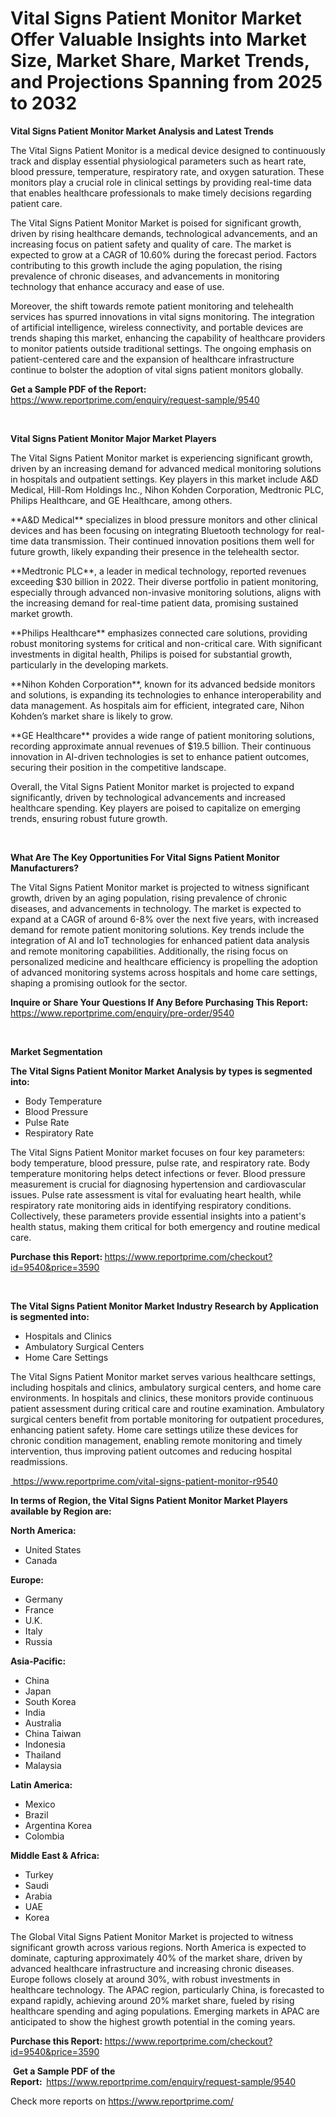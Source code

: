 <p><h1>Vital Signs Patient Monitor Market Offer Valuable Insights into Market Size, Market Share, Market Trends, and Projections Spanning from 2025 to 2032</h1></p><p><strong>Vital Signs Patient Monitor Market Analysis and Latest Trends</strong></p>
<p><p>The Vital Signs Patient Monitor is a medical device designed to continuously track and display essential physiological parameters such as heart rate, blood pressure, temperature, respiratory rate, and oxygen saturation. These monitors play a crucial role in clinical settings by providing real-time data that enables healthcare professionals to make timely decisions regarding patient care.</p><p>The Vital Signs Patient Monitor Market is poised for significant growth, driven by rising healthcare demands, technological advancements, and an increasing focus on patient safety and quality of care. The market is expected to grow at a CAGR of 10.60% during the forecast period. Factors contributing to this growth include the aging population, the rising prevalence of chronic diseases, and advancements in monitoring technology that enhance accuracy and ease of use. </p><p>Moreover, the shift towards remote patient monitoring and telehealth services has spurred innovations in vital signs monitoring. The integration of artificial intelligence, wireless connectivity, and portable devices are trends shaping this market, enhancing the capability of healthcare providers to monitor patients outside traditional settings. The ongoing emphasis on patient-centered care and the expansion of healthcare infrastructure continue to bolster the adoption of vital signs patient monitors globally.</p></p>
<p><strong>Get a Sample PDF of the Report:&nbsp;</strong> <a href="https://www.reportprime.com/enquiry/request-sample/9540?utm_campaign=2462&utm_medium=2&utm_source=Github&utm_content=ia&utm_term=20032025&utm_id=vital-signs-patient-monitor">https://www.reportprime.com/enquiry/request-sample/9540</a></p>
<p>&nbsp;</p>
<p><strong>Vital Signs Patient Monitor Major Market Players</strong></p>
<p><p>The Vital Signs Patient Monitor market is experiencing significant growth, driven by an increasing demand for advanced medical monitoring solutions in hospitals and outpatient settings. Key players in this market include A&D Medical, Hill-Rom Holdings Inc., Nihon Kohden Corporation, Medtronic PLC, Philips Healthcare, and GE Healthcare, among others.</p><p>**A&D Medical** specializes in blood pressure monitors and other clinical devices and has been focusing on integrating Bluetooth technology for real-time data transmission. Their continued innovation positions them well for future growth, likely expanding their presence in the telehealth sector.</p><p>**Medtronic PLC**, a leader in medical technology, reported revenues exceeding $30 billion in 2022. Their diverse portfolio in patient monitoring, especially through advanced non-invasive monitoring solutions, aligns with the increasing demand for real-time patient data, promising sustained market growth.</p><p>**Philips Healthcare** emphasizes connected care solutions, providing robust monitoring systems for critical and non-critical care. With significant investments in digital health, Philips is poised for substantial growth, particularly in the developing markets.</p><p>**Nihon Kohden Corporation**, known for its advanced bedside monitors and solutions, is expanding its technologies to enhance interoperability and data management. As hospitals aim for efficient, integrated care, Nihon Kohden’s market share is likely to grow.</p><p>**GE Healthcare** provides a wide range of patient monitoring solutions, recording approximate annual revenues of $19.5 billion. Their continuous innovation in AI-driven technologies is set to enhance patient outcomes, securing their position in the competitive landscape.</p><p>Overall, the Vital Signs Patient Monitor market is projected to expand significantly, driven by technological advancements and increased healthcare spending. Key players are poised to capitalize on emerging trends, ensuring robust future growth.</p></p>
<p>&nbsp;</p>
<p><strong>What Are The Key Opportunities For Vital Signs Patient Monitor Manufacturers?</strong></p>
<p><p>The Vital Signs Patient Monitor market is projected to witness significant growth, driven by an aging population, rising prevalence of chronic diseases, and advancements in technology. The market is expected to expand at a CAGR of around 6-8% over the next five years, with increased demand for remote patient monitoring solutions. Key trends include the integration of AI and IoT technologies for enhanced patient data analysis and remote monitoring capabilities. Additionally, the rising focus on personalized medicine and healthcare efficiency is propelling the adoption of advanced monitoring systems across hospitals and home care settings, shaping a promising outlook for the sector.</p></p>
<p><strong>Inquire or Share Your Questions If Any Before Purchasing This Report:</strong> <a href="https://www.reportprime.com/enquiry/pre-order/9540?utm_campaign=2462&utm_medium=2&utm_source=Github&utm_content=ia&utm_term=20032025&utm_id=vital-signs-patient-monitor">https://www.reportprime.com/enquiry/pre-order/9540</a></p>
<p>&nbsp;</p>
<p><strong>Market Segmentation</strong></p>
<p><strong>The Vital Signs Patient Monitor Market Analysis by types is segmented into:</strong></p>
<p><ul><li>Body Temperature</li><li>Blood Pressure</li><li>Pulse Rate</li><li>Respiratory Rate</li></ul></p>
<p><p>The Vital Signs Patient Monitor market focuses on four key parameters: body temperature, blood pressure, pulse rate, and respiratory rate. Body temperature monitoring helps detect infections or fever. Blood pressure measurement is crucial for diagnosing hypertension and cardiovascular issues. Pulse rate assessment is vital for evaluating heart health, while respiratory rate monitoring aids in identifying respiratory conditions. Collectively, these parameters provide essential insights into a patient's health status, making them critical for both emergency and routine medical care.</p></p>
<p><strong>Purchase this Report:&nbsp;</strong><a href="https://www.reportprime.com/checkout?id=9540&price=3590&utm_campaign=2462&utm_medium=2&utm_source=Github&utm_content=ia&utm_term=20032025&utm_id=vital-signs-patient-monitor">https://www.reportprime.com/checkout?id=9540&price=3590</a></p>
<p>&nbsp;</p>
<p><strong>The Vital Signs Patient Monitor Market Industry Research by Application is segmented into:</strong></p>
<p><ul><li>Hospitals and Clinics</li><li>Ambulatory Surgical Centers</li><li>Home Care Settings</li></ul></p>
<p><p>The Vital Signs Patient Monitor market serves various healthcare settings, including hospitals and clinics, ambulatory surgical centers, and home care environments. In hospitals and clinics, these monitors provide continuous patient assessment during critical care and routine examination. Ambulatory surgical centers benefit from portable monitoring for outpatient procedures, enhancing patient safety. Home care settings utilize these devices for chronic condition management, enabling remote monitoring and timely intervention, thus improving patient outcomes and reducing hospital readmissions.</p></p>
<p><a href="https://www.reportprime.com/vital-signs-patient-monitor-r9540?utm_campaign=2462&utm_medium=2&utm_source=Github&utm_content=ia&utm_term=20032025&utm_id=vital-signs-patient-monitor">&nbsp;https://www.reportprime.com/vital-signs-patient-monitor-r9540</a></p>
<p><strong>In terms of Region, the Vital Signs Patient Monitor Market Players available by Region are:</strong></p>
<p>
    <p> <strong> North America: </strong>
        <ul>
            <li>United States</li>
            <li>Canada</li>
        </ul>
        </p> 
    <p> <strong> Europe: </strong>
        <ul>
            <li>Germany</li>
            <li>France</li>
            <li>U.K.</li>
            <li>Italy</li>
            <li>Russia</li>
        </ul>
        </p> 
    <p> <strong> Asia-Pacific: </strong>
        <ul>
            <li>China</li>
            <li>Japan</li>
            <li>South Korea</li>
            <li>India</li>
            <li>Australia</li>
            <li>China Taiwan</li>
            <li>Indonesia</li>
            <li>Thailand</li>
            <li>Malaysia</li>
        </ul>
        </p> 
    <p> <strong> Latin America: </strong>
        <ul>
            <li>Mexico</li>
            <li>Brazil</li>
            <li>Argentina Korea</li>
            <li>Colombia</li>
        </ul>
        </p> 
    <p> <strong> Middle East & Africa: </strong>
        <ul>
            <li>Turkey</li>
            <li>Saudi</li>
            <li>Arabia</li>
            <li>UAE</li>
            <li>Korea</li>
        </ul>
    </p>
    </p>
<p><p>The Global Vital Signs Patient Monitor Market is projected to witness significant growth across various regions. North America is expected to dominate, capturing approximately 40% of the market share, driven by advanced healthcare infrastructure and increasing chronic diseases. Europe follows closely at around 30%, with robust investments in healthcare technology. The APAC region, particularly China, is forecasted to expand rapidly, achieving around 20% market share, fueled by rising healthcare spending and aging populations. Emerging markets in APAC are anticipated to show the highest growth potential in the coming years.</p></p>
<p><strong>Purchase this Report: </strong><a href="https://www.reportprime.com/checkout?id=9540&price=3590&utm_campaign=2462&utm_medium=2&utm_source=Github&utm_content=ia&utm_term=20032025&utm_id=vital-signs-patient-monitor">https://www.reportprime.com/checkout?id=9540&price=3590</a></p>
<p>&nbsp;<strong>Get a Sample PDF of the Report:&nbsp;&nbsp;</strong><a href="https://www.reportprime.com/enquiry/request-sample/9540?utm_campaign=2462&utm_medium=2&utm_source=Github&utm_content=ia&utm_term=20032025&utm_id=vital-signs-patient-monitor">https://www.reportprime.com/enquiry/request-sample/9540</a></p>
<p><strong></strong></p>
<p>Check more reports on <a href="https://www.reportprime.com/?utm_campaign=2462&utm_medium=2&utm_source=Github&utm_content=ia&utm_term=20032025&utm_id=vital-signs-patient-monitor">https://www.reportprime.com/</a></p>